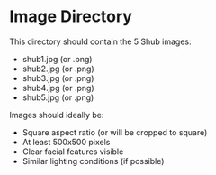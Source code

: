 # Image Directory

This directory should contain the 5 Shub images:
- shub1.jpg (or .png)
- shub2.jpg (or .png)
- shub3.jpg (or .png)
- shub4.jpg (or .png)
- shub5.jpg (or .png)

Images should ideally be:
- Square aspect ratio (or will be cropped to square)
- At least 500x500 pixels
- Clear facial features visible
- Similar lighting conditions (if possible) 